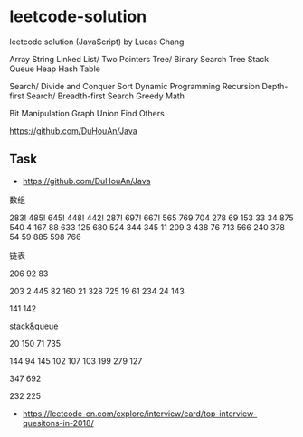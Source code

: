 # leetcode-solution

leetcode solution (JavaScript) by Lucas Chang



Array
String
Linked List/ Two Pointers
Tree/ Binary Search Tree
Stack
Queue
Heap
Hash Table

Search/ Divide and Conquer
Sort
Dynamic Programming
Recursion
Depth-first Search/ Breadth-first Search
Greedy
Math

Bit Manipulation
Graph
Union Find
Others

https://github.com/DuHouAn/Java

## Task

- <https://github.com/DuHouAn/Java>

数组

283! 485! 645! 448! 442! 287! 697! 667! 565 769
704 278 69 153 33 34 875 540 4
167 88 633 125 680 524 344 345 11
209 3 438 76 713
566 240 378 54 59 885 598 766



链表

206 92 83

203 2 445 82 160 21 328 725 19 61  234 24 143

141 142



stack&queue

20 150 71 735

144 94 145 102 107  103 199 279 127

347 692

232 225





- <https://leetcode-cn.com/explore/interview/card/top-interview-quesitons-in-2018/>

